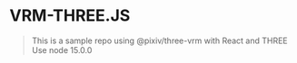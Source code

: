 # VRM-THREE.JS

> This is a sample repo using @pixiv/three-vrm with React and THREE
> Use node 15.0.0
